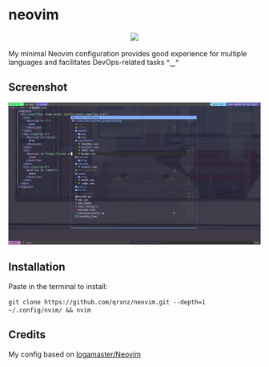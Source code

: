 # neovim

<p align="center">
  <a href="https://skillicons.dev">
    <img src="https://skillicons.dev/icons?i=git,docker,c,cpp,go,vue,tailwind,py,javascript,typescript,nix,lua,markdown,latex" />
  </a>
</p>

My minimal Neovim configuration provides good experience for multiple languages and facilitates DevOps-related tasks  ^‿^

## Screenshot
![nvim screenshot](./.github/assets/neovim.jpg)

## Installation

Paste in the terminal to install:
```
git clone https://github.com/qrxnz/neovim.git --depth=1 ~/.config/nvim/ && nvim
```
## Credits
My config based on [Iogamaster/Neovim](https://github.com/IogaMaster/neovim)
